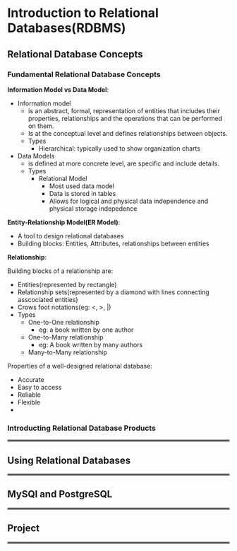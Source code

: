# Introduction to Relational Databases(RDBMS)

## Relational Database Concepts

### Fundamental Relational Database Concepts

**Information Model vs Data Model**:

- Information model
  - is an abstract, formal, representation of entities that includes their properties, relationships and the operations that can be performed on them.
  - Is at the conceptual level and defines relationships between objects.
  - Types
    - Hierarchical: typically used to show organization charts
- Data Models
  - is defined at more concrete level, are specific and include details.
  - Types
    - Relational Model
      - Most used data model
      - Data is stored in tables
      - Allows for logical and physical data independence and physical storage indepedence

**Entity-Relationship Model(ER Model)**:

- A tool to design relational databases
- Building blocks: Entities, Attributes, relationships between entities

**Relationship**:

Building blocks of a relationship are:

- Entities(represented by rectangle)
- Relationship sets(represented by a diamond with lines connecting asscociated entities)
- Crows foot notations(eg: <, >, |)
- Types
  - One-to-One relationship
    - eg: a book written by one author
  - One-to-Many relationship
    - eg: A book written by many authors
  - Many-to-Many relationship
 
Properties of a  well-designed relational database:

- Accurate
- Easy to access
- Reliable
- Flexible
- 



### Introducting Relational Database Products

<hr style="border:2px solid gray">


## Using Relational Databases

<hr style="border:2px solid gray">


## MySQl and PostgreSQL

<hr style="border:2px solid gray">

## Project

<hr style="border:2px solid gray">